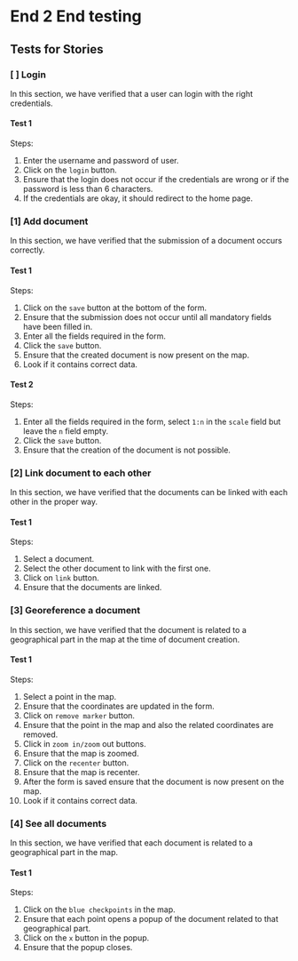 # End 2 End testing

## Tests for Stories

### [ ] Login

In this section, we have verified that a user can login with the right credentials.

#### Test 1
Steps:
1. Enter the username and password of user.
2. Click on the `login` button.
3. Ensure that the login does not occur if the credentials are wrong or if the password is less than 6 characters.
4. If the credentials are okay, it should redirect to the home page.


### [1] Add document

In this section, we have verified that the submission of a document occurs correctly.

#### Test 1
Steps:
1. Click on the `save` button at the bottom of the form.
2. Ensure that the submission does not occur until all mandatory fields have been filled in.
3. Enter all the fields required in the form.
4. Click the `save` button.
5. Ensure that the created document is now present on the map.
6. Look if it contains correct data.

#### Test 2
Steps:
1. Enter all the fields required in the form, select `1:n` in the `scale` field but leave the `n` field empty.
2. Click the `save` button.
3. Ensure that the creation of the document is not possible.


### [2] Link document to each other

In this section, we have verified that the documents can be linked with each other in the proper way.


#### Test 1
Steps:
1. Select a document. 
2. Select the other document to link with the first one. 
3. Click on `link` button.
4. Ensure that the documents are linked.


### [3] Georeference a document 

In this section, we have verified that the document is related to a geographical part in the map at the time of document creation.


#### Test 1
Steps:
1. Select a point in the map.
2. Ensure that the coordinates are updated in the form.
3. Click on `remove marker` button.
4. Ensure that the point in the map and also the related coordinates are removed.
5. Click in `zoom in/zoom` out buttons.
6. Ensure that the map is zoomed.
7. Click on the `recenter` button.
8. Ensure that the map is recenter.
9. After the form is saved ensure that the document is now present on the map.
10. Look if it contains correct data.


### [4] See all documents

In this section, we have verified that each document is related to a geographical part in the map.


#### Test 1
Steps:
1. Click on the `blue checkpoints` in the map.
2. Ensure that each point opens a popup of the document related to that geographical part.
3. Click on the `x` button in the popup.
4. Ensure that the popup closes. 

